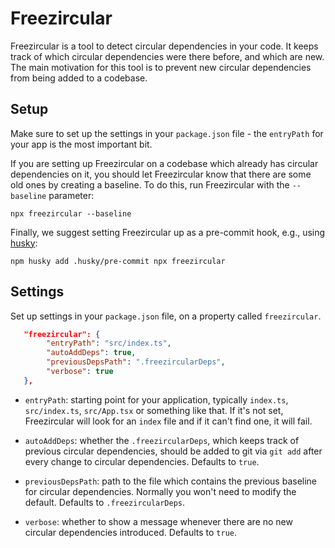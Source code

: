 # Freezircular

Freezircular is a tool to detect circular dependencies in your code. It keeps track of which
circular dependencies were there before, and which are new. The main motivation for this tool
is to prevent new circular dependencies from being added to a codebase.

## Setup

Make sure to set up the settings in your `package.json` file - the `entryPath` for your app
is the most important bit.

If you are setting up Freezircular on a codebase which already has circular dependencies on
it, you should let Freezircular know that there are some old ones by creating a baseline. To
do this, run Freezircular with the `--baseline` parameter:

```
npx freezircular --baseline
```

Finally, we suggest setting Freezircular up as a pre-commit hook, e.g., using
[husky](https://typicode.github.io/husky/#/):

```
npm husky add .husky/pre-commit npx freezircular
```

## Settings

Set up settings in your `package.json` file, on a property called `freezircular`.

```json
   "freezircular": {
        "entryPath": "src/index.ts",
        "autoAddDeps": true,
        "previousDepsPath": ".freezircularDeps",
        "verbose": true
   },
```

- `entryPath`: starting point for your application, typically `index.ts`, `src/index.ts`,
  `src/App.tsx` or something like that. If it's not set, Freezircular will look for an
  `index` file and if it can't find one, it will fail.

- `autoAddDeps`: whether the `.freezircularDeps`, which keeps track of previous circular
  dependencies, should be added to git via `git add` after every change to circular
  dependencies. Defaults to `true`.

- `previousDepsPath`: path to the file which contains the previous baseline for circular
  dependencies. Normally you won't need to modify the default. Defaults to
  `.freezircularDeps`.

- `verbose`: whether to show a message whenever there are no new circular dependencies
  introduced. Defaults to `true`.
